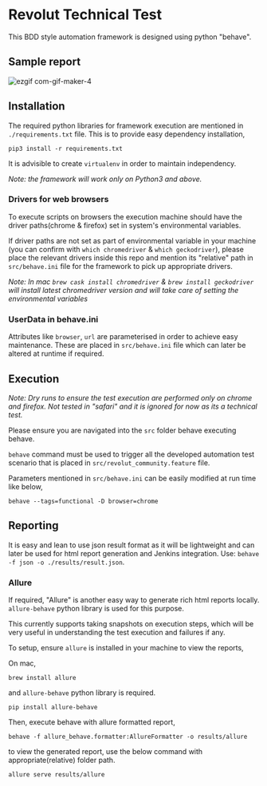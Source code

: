 # Revolut Technical Test

This BDD style automation framework is designed using python "behave".

## Sample report

![ezgif com-gif-maker-4](https://user-images.githubusercontent.com/32310710/59918290-31fa6780-941c-11e9-9f73-354dfa2e925f.gif)


## Installation

The required python libraries for framework execution are mentioned in `./requirements.txt` file. This is to provide easy dependency installation,

    pip3 install -r requirements.txt

It is advisible to create `virtualenv` in order to maintain independency.

*Note: the framework will work only on Python3 and above.*

### Drivers for web browsers

To execute scripts on browsers the execution machine should have the driver paths(chrome & firefox) set in system's environmental variables.

If driver paths are not set as part of environmental variable in your machine (you can confirm with `which chromedriver` & `which geckodriver`), please place the relevant drivers inside this repo and mention its "relative" path in `src/behave.ini` file for the framework to pick up appropriate drivers.

*Note: In mac `brew cask install chromedriver` & `brew install geckodriver` will install latest chromedriver version and will take care of setting the environmental variables*

### UserData in behave.ini

Attributes like `browser`, `url` are parameterised in order to achieve easy maintenance. These are placed in `src/behave.ini` file which can later be altered at runtime if required.

## Execution

*Note: Dry runs to ensure the test execution are performed only on chrome and firefox. Not tested in "safari" and it is ignored for now as its a technical test.*

Please ensure you are navigated into the `src` folder behave executing behave.

`behave` command must be used to trigger all the developed automation test scenario that is placed in `src/revolut_community.feature` file.

Parameters mentioned in `src/behave.ini` can be easily modified at run time like below,

    behave --tags=functional -D browser=chrome

## Reporting

It is easy and lean to use json result format as it will be lightweight and can later be used for html report generation and Jenkins integration. Use: `behave -f json -o ./results/result.json`.

### Allure

If required, "Allure" is another easy way to generate rich html reports locally. `allure-behave` python library is used for this purpose.

This currently supports taking snapshots on execution steps, which will be very useful in understanding the test execution and failures if any.

To setup, ensure `allure` is installed in your machine to view the reports,

On mac,

    brew install allure

and `allure-behave` python library is required.

    pip install allure-behave

Then, execute behave with allure formatted report,

    behave -f allure_behave.formatter:AllureFormatter -o results/allure

to view the generated report, use the below command with appropriate(relative) folder path.

    allure serve results/allure
